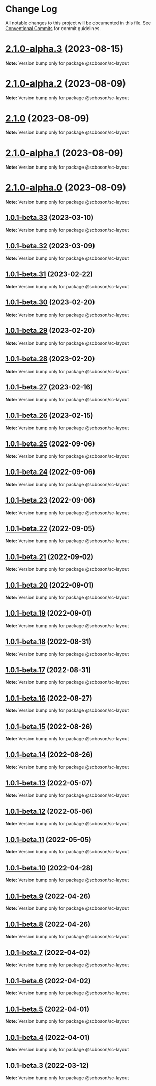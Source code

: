 # Change Log

All notable changes to this project will be documented in this file.
See [Conventional Commits](https://conventionalcommits.org) for commit guidelines.

# [2.1.0-alpha.3](http://bsgit28:57949/smart-city-ui/sc-boson/compare/@scboson/sc-layout@2.1.0...@scboson/sc-layout@2.1.0-alpha.3) (2023-08-15)

**Note:** Version bump only for package @scboson/sc-layout





# [2.1.0-alpha.2](http://bsgit28:57949/smart-city-ui/sc-boson/compare/@scboson/sc-layout@2.1.0...@scboson/sc-layout@2.1.0-alpha.2) (2023-08-09)

**Note:** Version bump only for package @scboson/sc-layout






# [2.1.0](http://bsgit28:57949/smart-city-ui/sc-boson/compare/@scboson/sc-layout@2.1.0-alpha.1...@scboson/sc-layout@2.1.0) (2023-08-09)

**Note:** Version bump only for package @scboson/sc-layout

# [2.1.0-alpha.1](http://bsgit28:57949/smart-city-ui/sc-boson/compare/@scboson/sc-layout@2.1.0-alpha.0...@scboson/sc-layout@2.1.0-alpha.1) (2023-08-09)

**Note:** Version bump only for package @scboson/sc-layout

# [2.1.0-alpha.0](http://bsgit28:57949/smart-city-ui/sc-boson/compare/@scboson/sc-layout@1.0.1-beta.33...@scboson/sc-layout@2.1.0-alpha.0) (2023-08-09)

**Note:** Version bump only for package @scboson/sc-layout

## [1.0.1-beta.33](http://58.22.61.222:18001/smart-city-ui/sc-boson.git/compare/@scboson/sc-layout@1.0.1-beta.32...@scboson/sc-layout@1.0.1-beta.33) (2023-03-10)

**Note:** Version bump only for package @scboson/sc-layout

## [1.0.1-beta.32](http://58.22.61.222:18001/smart-city-ui/sc-boson.git/compare/@scboson/sc-layout@1.0.1-beta.31...@scboson/sc-layout@1.0.1-beta.32) (2023-03-09)

**Note:** Version bump only for package @scboson/sc-layout

## [1.0.1-beta.31](http://58.22.61.222:18001/smart-city-ui/sc-boson.git/compare/@scboson/sc-layout@1.0.1-beta.30...@scboson/sc-layout@1.0.1-beta.31) (2023-02-22)

**Note:** Version bump only for package @scboson/sc-layout

## [1.0.1-beta.30](http://58.22.61.222:18001/smart-city-ui/sc-boson.git/compare/@scboson/sc-layout@1.0.1-beta.29...@scboson/sc-layout@1.0.1-beta.30) (2023-02-20)

**Note:** Version bump only for package @scboson/sc-layout

## [1.0.1-beta.29](http://58.22.61.222:18001/smart-city-ui/sc-boson.git/compare/@scboson/sc-layout@1.0.1-beta.28...@scboson/sc-layout@1.0.1-beta.29) (2023-02-20)

**Note:** Version bump only for package @scboson/sc-layout

## [1.0.1-beta.28](http://58.22.61.222:18001/smart-city-ui/sc-boson.git/compare/@scboson/sc-layout@1.0.1-beta.27...@scboson/sc-layout@1.0.1-beta.28) (2023-02-20)

**Note:** Version bump only for package @scboson/sc-layout

## [1.0.1-beta.27](http://58.22.61.222:18001/smart-city-ui/sc-boson.git/compare/@scboson/sc-layout@1.0.1-beta.26...@scboson/sc-layout@1.0.1-beta.27) (2023-02-16)

**Note:** Version bump only for package @scboson/sc-layout

## [1.0.1-beta.26](http://58.22.61.222:18001/smart-city-ui/sc-boson.git/compare/@scboson/sc-layout@1.0.1-beta.25...@scboson/sc-layout@1.0.1-beta.26) (2023-02-15)

**Note:** Version bump only for package @scboson/sc-layout

## [1.0.1-beta.25](http://58.22.61.222:18001/smart-city-ui/sc-boson.git/compare/@scboson/sc-layout@1.0.1-beta.24...@scboson/sc-layout@1.0.1-beta.25) (2022-09-06)

**Note:** Version bump only for package @scboson/sc-layout

## [1.0.1-beta.24](http://58.22.61.222:18001/smart-city-ui/sc-boson.git/compare/@scboson/sc-layout@1.0.1-beta.23...@scboson/sc-layout@1.0.1-beta.24) (2022-09-06)

**Note:** Version bump only for package @scboson/sc-layout

## [1.0.1-beta.23](http://58.22.61.222:18001/smart-city-ui/sc-boson.git/compare/@scboson/sc-layout@1.0.1-beta.22...@scboson/sc-layout@1.0.1-beta.23) (2022-09-06)

**Note:** Version bump only for package @scboson/sc-layout

## [1.0.1-beta.22](http://58.22.61.222:18001/smart-city-ui/sc-boson.git/compare/@scboson/sc-layout@1.0.1-beta.21...@scboson/sc-layout@1.0.1-beta.22) (2022-09-05)

**Note:** Version bump only for package @scboson/sc-layout

## [1.0.1-beta.21](http://58.22.61.222:18001/smart-city-ui/sc-boson.git/compare/@scboson/sc-layout@1.0.1-beta.20...@scboson/sc-layout@1.0.1-beta.21) (2022-09-02)

**Note:** Version bump only for package @scboson/sc-layout

## [1.0.1-beta.20](http://58.22.61.222:18001/smart-city-ui/sc-boson.git/compare/@scboson/sc-layout@1.0.1-beta.19...@scboson/sc-layout@1.0.1-beta.20) (2022-09-01)

**Note:** Version bump only for package @scboson/sc-layout

## [1.0.1-beta.19](http://58.22.61.222:18001/smart-city-ui/sc-boson.git/compare/@scboson/sc-layout@1.0.1-beta.18...@scboson/sc-layout@1.0.1-beta.19) (2022-09-01)

**Note:** Version bump only for package @scboson/sc-layout

## [1.0.1-beta.18](http://58.22.61.222:18001/smart-city-ui/sc-boson.git/compare/@scboson/sc-layout@1.0.1-beta.17...@scboson/sc-layout@1.0.1-beta.18) (2022-08-31)

**Note:** Version bump only for package @scboson/sc-layout

## [1.0.1-beta.17](http://58.22.61.222:18001/smart-city-ui/sc-boson.git/compare/@scboson/sc-layout@1.0.1-beta.16...@scboson/sc-layout@1.0.1-beta.17) (2022-08-31)

**Note:** Version bump only for package @scboson/sc-layout

## [1.0.1-beta.16](http://58.22.61.222:18001/smart-city-ui/sc-boson.git/compare/@scboson/sc-layout@1.0.1-beta.15...@scboson/sc-layout@1.0.1-beta.16) (2022-08-27)

**Note:** Version bump only for package @scboson/sc-layout

## [1.0.1-beta.15](http://58.22.61.222:18001/smart-city-ui/sc-boson.git/compare/@scboson/sc-layout@1.0.1-beta.14...@scboson/sc-layout@1.0.1-beta.15) (2022-08-26)

**Note:** Version bump only for package @scboson/sc-layout

## [1.0.1-beta.14](http://58.22.61.222:18001/smart-city-ui/sc-boson.git/compare/@scboson/sc-layout@1.0.1-beta.13...@scboson/sc-layout@1.0.1-beta.14) (2022-08-26)

**Note:** Version bump only for package @scboson/sc-layout

## [1.0.1-beta.13](http://58.22.61.222:18001/smart-city-ui/sc-boson.git/compare/@scboson/sc-layout@1.0.1-beta.12...@scboson/sc-layout@1.0.1-beta.13) (2022-05-07)

**Note:** Version bump only for package @scboson/sc-layout

## [1.0.1-beta.12](http://58.22.61.222:18001/smart-city-ui/sc-boson.git/compare/@scboson/sc-layout@1.0.1-beta.11...@scboson/sc-layout@1.0.1-beta.12) (2022-05-06)

**Note:** Version bump only for package @scboson/sc-layout

## [1.0.1-beta.11](http://58.22.61.222:18001/smart-city-ui/sc-boson.git/compare/@scboson/sc-layout@1.0.1-beta.10...@scboson/sc-layout@1.0.1-beta.11) (2022-05-05)

**Note:** Version bump only for package @scboson/sc-layout

## [1.0.1-beta.10](http://58.22.61.222:18001/smart-city-ui/sc-boson.git/compare/@scboson/sc-layout@1.0.1-beta.9...@scboson/sc-layout@1.0.1-beta.10) (2022-04-28)

**Note:** Version bump only for package @scboson/sc-layout

## [1.0.1-beta.9](http://58.22.61.222:18001/smart-city-ui/sc-boson.git/compare/@scboson/sc-layout@1.0.1-beta.8...@scboson/sc-layout@1.0.1-beta.9) (2022-04-26)

**Note:** Version bump only for package @scboson/sc-layout

## [1.0.1-beta.8](http://58.22.61.222:18001/smart-city-ui/sc-boson.git/compare/@scboson/sc-layout@1.0.1-beta.7...@scboson/sc-layout@1.0.1-beta.8) (2022-04-26)

**Note:** Version bump only for package @scboson/sc-layout

## [1.0.1-beta.7](http://58.22.61.222:18001/smart-city-ui/sc-boson.git/compare/@scboson/sc-layout@1.0.1-beta.6...@scboson/sc-layout@1.0.1-beta.7) (2022-04-02)

**Note:** Version bump only for package @scboson/sc-layout

## [1.0.1-beta.6](http://58.22.61.222:18001/smart-city-ui/sc-boson.git/compare/@scboson/sc-layout@1.0.1-beta.5...@scboson/sc-layout@1.0.1-beta.6) (2022-04-02)

**Note:** Version bump only for package @scboson/sc-layout

## [1.0.1-beta.5](http://58.22.61.222:18001/smart-city-ui/sc-boson.git/compare/@scboson/sc-layout@1.0.1-beta.4...@scboson/sc-layout@1.0.1-beta.5) (2022-04-01)

**Note:** Version bump only for package @scboson/sc-layout

## [1.0.1-beta.4](http://58.22.61.222:18001/smart-city-ui/sc-boson.git/compare/@scboson/sc-layout@1.0.1-beta.3...@scboson/sc-layout@1.0.1-beta.4) (2022-04-01)

**Note:** Version bump only for package @scboson/sc-layout

## 1.0.1-beta.3 (2022-03-12)

**Note:** Version bump only for package @scboson/sc-layout
